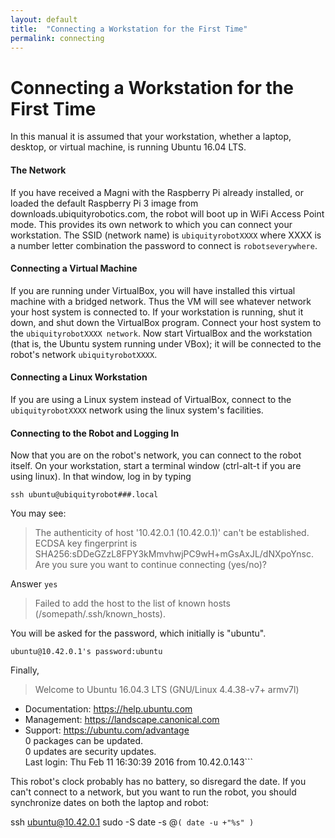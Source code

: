 ```yaml
---
layout: default
title:  "Connecting a Workstation for the First Time"
permalink: connecting
---
```

# Connecting a Workstation for the First Time

In this manual it is assumed that your workstation, whether a laptop, desktop, or virtual machine, is running Ubuntu 16.04 LTS.

#### The Network

If you have received a Magni with the Raspberry Pi already installed, or loaded the default Raspberry Pi 3 image from downloads.ubiquityrobotics.com, the robot will boot up in WiFi Access Point mode. This provides its own network to which you can connect your workstation.  The SSID (network name) is `ubiquityrobotXXXX` where XXXX is a number letter combination the password to connect is `robotseverywhere`.

#### Connecting a Virtual Machine

If you are running under VirtualBox, you will have installed this virtual machine with a bridged network.  Thus the VM will see whatever network your host system is connected to. If your workstation is running, shut it down,  and shut down the VirtualBox program. Connect your host system to the `ubiquityrobotXXXX network`.  Now start VirtualBox and the workstation (that is, the Ubuntu system running under VBox); it will be connected to the robot's network `ubiquityrobotXXXX`.

#### Connecting a Linux Workstation

If you are using a Linux system instead of VirtualBox, connect to the `ubiquityrobotXXXX` network using the linux system's facilities.

#### Connecting to the Robot and Logging In

Now that you are on the robot's network, you can connect to the robot itself. On your workstation, start a terminal window (ctrl-alt-t if you are using linux). In that window, log in by typing

```ssh ubuntu@ubiquityrobot###.local```

You may see:

>The authenticity of host '10.42.0.1 (10.42.0.1)' can't be established.  
    ECDSA key fingerprint is SHA256:sDDeGZzL8FPY3kMmvhwjPC9wH+mGsAxJL/dNXpoYnsc.  
    Are you sure you want to continue connecting (yes/no)?

Answer `yes`

>Failed to add the host to the list of known hosts (/somepath/.ssh/known_hosts).

You will be asked for the password, which initially is "ubuntu".

```ubuntu@10.42.0.1's password:ubuntu```

Finally,

>Welcome to Ubuntu 16.04.3 LTS (GNU/Linux 4.4.38-v7+ armv7l)
  * Documentation:  https://help.ubuntu.com
  * Management:     https://landscape.canonical.com
  * Support:        https://ubuntu.com/advantage  
  0 packages can be updated.  
  0 updates are security updates.  
 Last login: Thu Feb 11 16:30:39 2016 from 10.42.0.143```

This robot's clock probably has no battery, so disregard the date. If you can't connect to a network, but you want to run the robot, you should synchronize dates on both the laptop and robot:

ssh ubuntu@10.42.0.1 sudo -S date -s @`( date -u +"%s" )`


<!--
Next, use pifi to list the nearby networks and to connect your robot to your local area network:

 ```ubuntu@ubiquityrobot:~$ pifi status```

 >Network Mangager reports AP mode support on B8:27:EB:2B:3F:6B  
 Device is currently acting as an Access Point

 ```ubuntu@ubiquityrobot:~$ pifi list seen```

>MyNetwork  
Neighbor's network  
Other Network

```ubuntu@ubiquityrobot:~$ sudo pifi add “MyNetwork”  “password”```

Note: "sudo" is a linux command that allows administrative actions.  Linux will often ask you for your password ("ubuntu", if you haven't changed it) when you use it.

Now reboot.

```sudo reboot```

The robot will reboot and attach to the “ssid” wifi network. To test,

```$ping ubiquityrobot####.local```

The ping result shows the network address of the robot:

 >PING ubiquityrobot.local (10.0.0.113) 56(84) bytes of data.  
 64 bytes from 10.0.0.113: icmp_seq=1 ttl=64 time=97.6 ms  
 64 bytes from 10.0.0.113: icmp_seq=2 ttl=64 time=5.70 ms  

Now ssh into 10.0.0.113

 ```$ ssh ubuntu@10.0.0.113```

As before:
>The authenticity of host '10.0.0.113 (10.0.0.113)' can't be established.  
ECDSA key fingerprint is SHA256:sDDeGZzL8FPY3kMmvhwjPC9wH+mGsAxJL/dNXpoYnsc.
Are you sure you want to continue connecting (yes/no)?

```yes```

>Failed to add the host to the list of known hosts (/somepath/.ssh/known_hosts).
ubuntu@10.0.0.113's password:

 ```ubuntu```

>Welcome to Ubuntu 16.04.3 LTS (GNU/Linux 4.4.38-v7+ armv7l)
  * Documentation:  https://help.ubuntu.com
  * Management:     https://landscape.canonical.com
  * Support:        https://ubuntu.com/advantage
 22 packages can be updated.
 12 updates are security updates.
 Last login: Thu Feb 11 16:31:06 2016 from 10.42.0.143

Verify that Magni is running and you are connected:

```rostopic list```

If things are ok you should see a list of topics including /joy which means you can drive with a joystick.

Now check the date.

```ubuntu@ubiquityrobot:~$ date```
 >Mon Aug 14 17:16:26 UTC 2017

Now that you have the correct date you can update the robot to get changes that have been made since the robot was manufactured.

```sudo apt-get update```  
```sudo apt-get upgrade```

This should take some time, since it may have been a while since the original image was made.
-->
